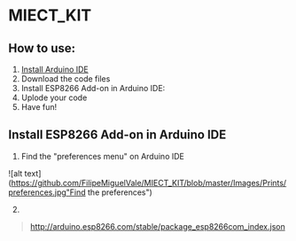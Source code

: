 # MIECT_KIT

## How to use:

1. [Install Arduino IDE](https://www.arduino.cc/en/main/software "download")
2. Download the code files
3. Install ESP8266 Add-on in Arduino IDE:
4. Uplode your code
5. Have fun!

## Install ESP8266 Add-on in Arduino IDE
1. Find the "preferences menu" on Arduino IDE

![alt text](https://github.com/FilipeMiguelVale/MIECT_KIT/blob/master/Images/Prints/preferences.jpg"Find the preferences")

2.
>  http://arduino.esp8266.com/stable/package_esp8266com_index.json
